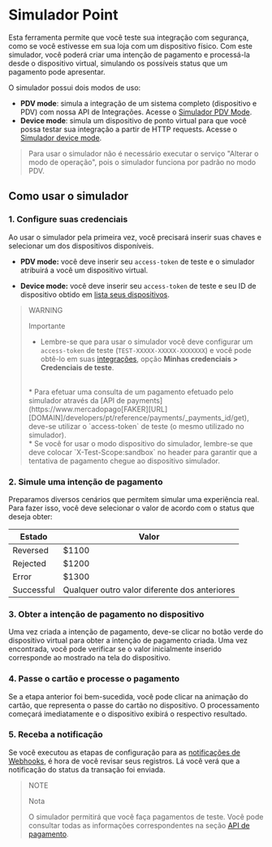 # Simulador Point

Esta ferramenta permite que você teste sua integração com segurança, como se você estivesse em sua loja com um dispositivo físico.
Com este simulador, você poderá criar uma intenção de pagamento e processá-la desde o dispositivo virtual, simulando os possíveis status que um pagamento pode apresentar.

O simulador possui dois modos de uso:

* **PDV mode**: simula a integração de um sistema completo (dispositivo e PDV) com nossa API de Integrações. Acesse o [Simulador PDV Mode](https://api.mercadopago.com/point/integrator-simulator/sandbox/?ignoreapidoc=true).
* **Device mode**: simula um dispositivo de ponto virtual para que você possa testar sua integração a partir de HTTP requests. Acesse o [Simulador device mode](https://api.mercadopago.com/point/integrator-simulator/sandbox/device?ignoreapidoc=true).

> Para usar o simulador não é necessário executar o serviço "Alterar o modo de operação", pois o simulador funciona por padrão no modo PDV.

## Como usar o simulador

### 1. Configure suas credenciais

Ao usar o simulador pela primeira vez, você precisará inserir suas chaves e selecionar um dos dispositivos disponíveis.

* **PDV mode:** você deve inserir seu `access-token` de teste e o simulador atribuirá a você um dispositivo virtual.

* **Device mode:** você deve inserir seu `access-token` de teste e seu ID de dispositivo obtido em [lista seus dispositivos](https://www.mercadopago[FAKER][URL][DOMAIN]/developers/pt/guides/integration-api/create-payment-intent#https://www.mercadopago.com.br/developers/pt/guides/in-person-payments/integration-api/create-payment-intent#bookmark_obtenha_a_lista_de_seus_dispositivos_dispon%C3%ADveis).

> WARNING
>
> Importante
>
> * Lembre-se que para usar o simulador você deve configurar um `access-token` de teste (`TEST-XXXXX-XXXXX-XXXXXXX`) e você pode obtê-lo em suas [integrações](https://www.mercadopago[FAKER][URL][DOMAIN]/developers/panel/applications), opção **Minhas credenciais > Credenciais de teste**.
> <br/>
> * Para efetuar uma consulta de um pagamento efetuado pelo simulador através da [API de payments](https://www.mercadopago[FAKER][URL][DOMAIN]/developers/pt/reference/payments/_payments_id/get), deve-se utilizar o `access-token` de teste (o mesmo utilizado no simulador).
> <br/>
> * Se você for usar o modo dispositivo do simulador, lembre-se que deve colocar `X-Test-Scope:sandbox` no header para garantir que a tentativa de pagamento chegue ao dispositivo simulador.

### 2. Simule uma intenção de pagamento

Preparamos diversos cenários que permitem simular uma experiência real. Para fazer isso, você deve selecionar o valor de acordo com o status que deseja obter:

| Estado | Valor |
|---|---|
| Reversed | $1100 |
| Rejected | $1200 |
| Error | $1300 |
| Successful | Qualquer outro valor diferente dos anteriores |

### 3. Obter a intenção de pagamento no dispositivo

Uma vez criada a intenção de pagamento, deve-se clicar no botão verde do dispositivo virtual para obter a intenção de pagamento criada. Uma vez encontrada, você pode verificar se o valor inicialmente inserido corresponde ao mostrado na tela do dispositivo.

### 4. Passe o cartão e processe o pagamento

Se a etapa anterior foi bem-sucedida, você pode clicar na animação do cartão, que representa o passe do cartão no dispositivo. O processamento começará imediatamente e o dispositivo exibirá o respectivo resultado.

### 5. Receba a notificação

Se você executou as etapas de configuração para as [notificações de Webhooks](/developers/pt/docs/mp-point/integration-configuration/integrate-with-pdv/notifications), é hora de você revisar seus registros. Lá você verá que a notificação do status da transação foi enviada.

> NOTE
>
> Nota
>
> O simulador permitirá que você faça pagamentos de teste. Você pode consultar todas as informações correspondentes na seção [API de pagamento](https://www.mercadopago[FAKER][URL][DOMAIN]/developers/pt/reference/payments/_payments_id/get).